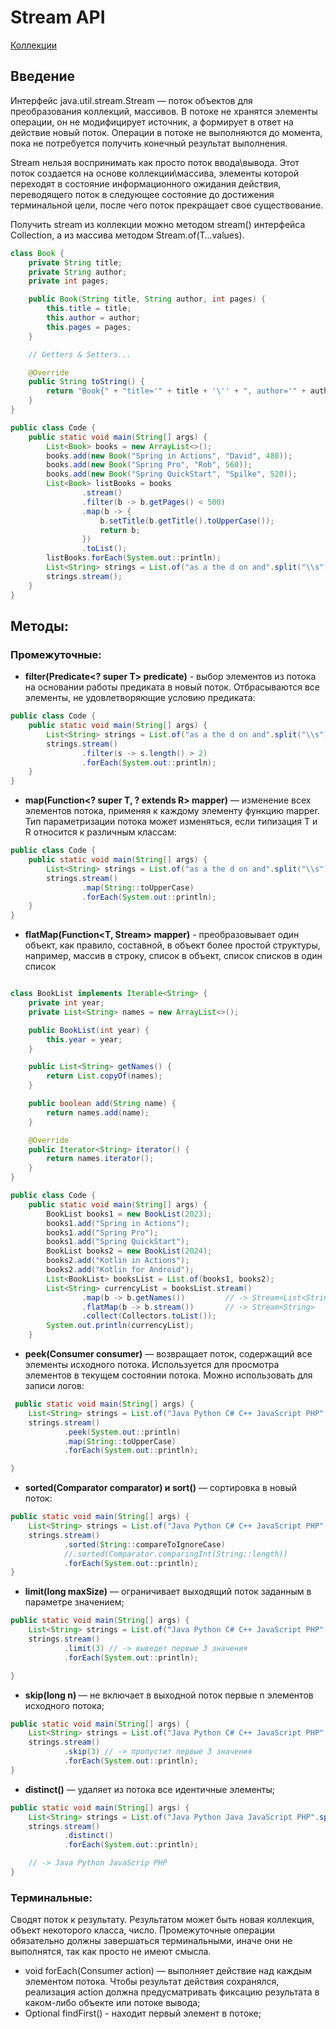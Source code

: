 # Stream API

[Коллекции](../collections/theory.md)

## Введение

Интерфейс java.util.stream.Stream<T> — поток объектов для преобразования
коллекций, массивов. В потоке не хранятся элементы операции, он не модифицирует
источник, а формирует в ответ на действие новый поток. Операции в потоке не
выполняются до момента, пока не потребуется получить конечный результат
выполнения.

Stream нельзя воспринимать как просто поток ввода\вывода. Этот поток
создается на основе коллекции\массива, элементы которой переходят в состояние
информационного ожидания действия, переводящего поток в следующее
состояние до достижения терминальной цели, после чего поток прекращает
свое существование.

Получить stream из коллекции можно методом stream() интерфейса Collection,
а из массива методом Stream.of(T…values).

```java
class Book {
    private String title;
    private String author;
    private int pages;

    public Book(String title, String author, int pages) {
        this.title = title;
        this.author = author;
        this.pages = pages;
    }

    // Getters & Setters...

    @Override
    public String toString() {
        return "Book{" + "title='" + title + '\'' + ", author='" + author + '\'' + ", pages=" + pages + '}';
    }
}

public class Code {
    public static void main(String[] args) {
        List<Book> books = new ArrayList<>();
        books.add(new Book("Spring in Actions", "David", 480));
        books.add(new Book("Spring Pro", "Rob", 560));
        books.add(new Book("Spring QuickStart", "Spilke", 520));
        List<Book> listBooks = books
                .stream()
                .filter(b -> b.getPages() < 500)
                .map(b -> {
                    b.setTitle(b.getTitle().toUpperCase());
                    return b;
                })
                .toList();
        listBooks.forEach(System.out::println);
        List<String> strings = List.of("as a the d on and".split("\\s"));
        strings.stream();
    }
}
```

## Методы:

### Промежуточные:

- **filter(Predicate<? super T> predicate)** - выбор элементов из потока на
  основании работы предиката в новый поток. Отбрасываются все элементы, не
  удовлетворяющие условию предиката:

```java
public class Code {
    public static void main(String[] args) {
        List<String> strings = List.of("as a the d on and".split("\\s"));
        strings.stream()
                .filter(s -> s.length() > 2)
                .forEach(System.out::println);
    }
}
```

- **map(Function<? super T, ? extends R> mapper)** — изменение всех элементов
  потока, применяя к каждому элементу функцию mapper. Тип параметризации потока
  может изменяться, если типизация T и R относится к различным классам:

```java
public class Code {
    public static void main(String[] args) {
        List<String> strings = List.of("as a the d on and".split("\\s"));
        strings.stream()
                .map(String::toUpperCase)
                .forEach(System.out::println);
    }
}
```

- **flatMap(Function<T, Stream<R>> mapper)** - преобразовывает один объект,
  как правило, составной, в объект более простой структуры, например, массив
  в строку, список в объект, список списков в один список

```java

class BookList implements Iterable<String> {
    private int year;
    private List<String> names = new ArrayList<>();

    public BookList(int year) {
        this.year = year;
    }

    public List<String> getNames() {
        return List.copyOf(names);
    }

    public boolean add(String name) {
        return names.add(name);
    }

    @Override
    public Iterator<String> iterator() {
        return names.iterator();
    }
}

public class Code {
    public static void main(String[] args) {
        BookList books1 = new BookList(2023);
        books1.add("Spring in Actions");
        books1.add("Spring Pro");
        books1.add("Spring QuickStart");
        BookList books2 = new BookList(2024);
        books2.add("Kotlin in Actions");
        books2.add("Kotlin for Android");
        List<BookList> booksList = List.of(books1, books2);
        List<String> currencyList = booksList.stream()
                .map(b -> b.getNames())         // -> Stream<List<String>>
                .flatMap(b -> b.stream())       // -> Stream<String>
                .collect(Collectors.toList());
        System.out.println(currencyList);
    }
```

- **peek(Consumer<T> consumer)** — возвращает поток, содержащий все элементы
  исходного потока. Используется для просмотра элементов в текущем состоянии
  потока. Можно использовать для записи логов:

```java
 public static void main(String[] args) {
    List<String> strings = List.of("Java Python C# C++ JavaScript PHP".split("\\s+"));
    strings.stream()
            .peek(System.out::println)
            .map(String::toUpperCase)
            .forEach(System.out::println);

}
```

- **sorted(Comparator<T> comparator) и sort()** — сортировка в новый поток:

```java
public static void main(String[] args) {
    List<String> strings = List.of("Java Python C# C++ JavaScript PHP".split("\\s+"));
    strings.stream()
            .sorted(String::compareToIgnoreCase)
            //.sorted(Comparator.comparingInt(String::length))
            .forEach(System.out::println);
}
```

- **limit(long maxSize)** — ограничивает выходящий поток заданным в параметре
  значением;

```java
public static void main(String[] args) {
    List<String> strings = List.of("Java Python C# C++ JavaScript PHP".split("\\s+"));
    strings.stream()
            .limit(3) // -> выведет первые 3 значения 
            .forEach(System.out::println);

}
```

- **skip(long n)** — не включает в выходной поток первые n элементов исходного
  потока;

```java
public static void main(String[] args) {
    List<String> strings = List.of("Java Python C# C++ JavaScript PHP".split("\\s+"));
    strings.stream()
            .skip(3) // -> пропустит первые 3 значения 
            .forEach(System.out::println);
}
```

- **distinct()** — удаляет из потока все идентичные элементы;

```java
public static void main(String[] args) {
    List<String> strings = List.of("Java Python Java JavaScript PHP".split("\\s+"));
    strings.stream()
            .distinct()
            .forEach(System.out::println);

    // -> Java Python JavaScrip PHP
}
```

### Терминальные:

Сводят поток к результату. Результатом может быть новая коллекция, объект
некоторого класса, число. Промежуточные операции обязательно должны завершаться
терминальными, иначе они не выполнятся, так как просто не имеют смысла.

- void forEach(Consumer<T> action) — выполняет действие над каждым элементом
  потока. Чтобы результат действия сохранялся, реализация action должна
  предусматривать фиксацию результата в каком-либо объекте или потоке вывода;
- Optional<T> findFirst() - находит первый элемент в потоке;
